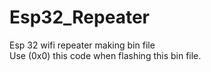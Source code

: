# Esp32_Repeater
Esp 32 wifi repeater making bin file <br>
Use (0x0) this code when flashing this bin file.
